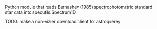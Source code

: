 Python module that reads Burnashev (1985) spectrophotometric standard
star data into specutils.Spectrum1D

TODO: make a non-vizier download client for astroquerey
